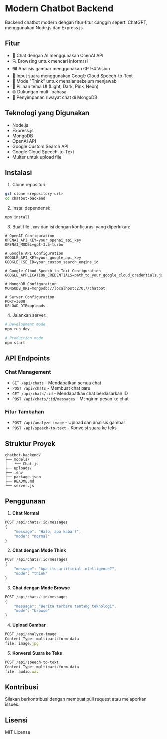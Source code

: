 # Modern Chatbot Backend

Backend chatbot modern dengan fitur-fitur canggih seperti ChatGPT, menggunakan Node.js dan Express.js.

## Fitur

- 💬 Chat dengan AI menggunakan OpenAI API
- 🔍 Browsing untuk mencari informasi
- 🖼️ Analisis gambar menggunakan GPT-4 Vision
- 🎤 Input suara menggunakan Google Cloud Speech-to-Text
- 💭 Mode "Think" untuk menalar sebelum menjawab
- 🎨 Pilihan tema UI (Light, Dark, Pink, Neon)
- 🌐 Dukungan multi-bahasa
- 💾 Penyimpanan riwayat chat di MongoDB

## Teknologi yang Digunakan

- Node.js
- Express.js
- MongoDB
- OpenAI API
- Google Custom Search API
- Google Cloud Speech-to-Text
- Multer untuk upload file

## Instalasi

1. Clone repositori:
```bash
git clone <repository-url>
cd chatbot-backend
```

2. Instal dependensi:
```bash
npm install
```

3. Buat file `.env` dan isi dengan konfigurasi yang diperlukan:
```env
# OpenAI Configuration
OPENAI_API_KEY=your_openai_api_key
OPENAI_MODEL=gpt-3.5-turbo

# Google API Configuration
GOOGLE_API_KEY=your_google_api_key
GOOGLE_CSE_ID=your_custom_search_engine_id

# Google Cloud Speech-to-Text Configuration
GOOGLE_APPLICATION_CREDENTIALS=path_to_your_google_cloud_credentials.json

# MongoDB Configuration
MONGODB_URI=mongodb://localhost:27017/chatbot

# Server Configuration
PORT=3000
UPLOAD_DIR=uploads
```

4. Jalankan server:
```bash
# Development mode
npm run dev

# Production mode
npm start
```

## API Endpoints

### Chat Management
- `GET /api/chats` - Mendapatkan semua chat
- `POST /api/chats` - Membuat chat baru
- `GET /api/chats/:id` - Mendapatkan chat berdasarkan ID
- `POST /api/chats/:id/messages` - Mengirim pesan ke chat

### Fitur Tambahan
- `POST /api/analyze-image` - Upload dan analisis gambar
- `POST /api/speech-to-text` - Konversi suara ke teks

## Struktur Proyek

```
chatbot-backend/
├── models/
│   └── Chat.js
├── uploads/
├── .env
├── package.json
├── README.md
└── server.js
```

## Penggunaan

1. **Chat Normal**
```javascript
POST /api/chats/:id/messages
{
    "message": "Halo, apa kabar?",
    "mode": "normal"
}
```

2. **Chat dengan Mode Think**
```javascript
POST /api/chats/:id/messages
{
    "message": "Apa itu artificial intelligence?",
    "mode": "think"
}
```

3. **Chat dengan Mode Browse**
```javascript
POST /api/chats/:id/messages
{
    "message": "Berita terbaru tentang teknologi",
    "mode": "browse"
}
```

4. **Upload Gambar**
```javascript
POST /api/analyze-image
Content-Type: multipart/form-data
file: image.jpg
```

5. **Konversi Suara ke Teks**
```javascript
POST /api/speech-to-text
Content-Type: multipart/form-data
file: audio.wav
```

## Kontribusi

Silakan berkontribusi dengan membuat pull request atau melaporkan issues.

## Lisensi

MIT License 